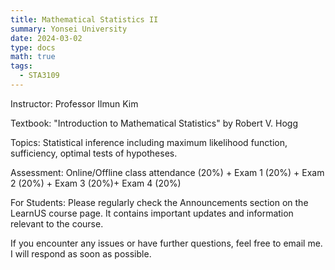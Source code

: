 ```yaml
---
title: Mathematical Statistics II
summary: Yonsei University
date: 2024-03-02
type: docs
math: true
tags:
  - STA3109
---
```

Instructor: Professor Ilmun Kim

Textbook: "Introduction to Mathematical Statistics" by Robert V. Hogg

Topics: Statistical inference including maximum likelihood function, sufficiency, optimal tests of hypotheses.

Assessment: Online/Offline class attendance (20%) + Exam 1 (20%) + Exam 2 (20%) + Exam 3 (20%)+ Exam 4 (20%)

For Students: Please regularly check the Announcements section on the LearnUS course page. It contains important updates and information relevant to the course.

If you encounter any issues or have further questions, feel free to email me. I will respond as soon as possible.
